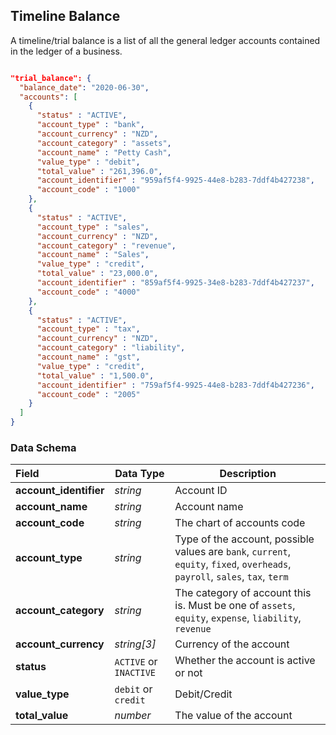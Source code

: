 ## Timeline Balance

A timeline/trial balance is a list of all the general ledger accounts contained in the ledger of a business.

```json

"trial_balance": {
  "balance_date": "2020-06-30",
  "accounts": [
    {
      "status" : "ACTIVE",
      "account_type" : "bank",
      "account_currency" : "NZD",
      "account_category" : "assets",
      "account_name" : "Petty Cash",
      "value_type" : "debit",
      "total_value" : "261,396.0",
      "account_identifier" : "959af5f4-9925-44e8-b283-7ddf4b427238",
      "account_code" : "1000"
    },
    {
      "status" : "ACTIVE",
      "account_type" : "sales",
      "account_currency" : "NZD",
      "account_category" : "revenue",
      "account_name" : "Sales",
      "value_type" : "credit",
      "total_value" : "23,000.0",
      "account_identifier" : "859af5f4-9925-34e8-b283-7ddf4b427237",
      "account_code" : "4000"
    },
    {
      "status" : "ACTIVE",
      "account_type" : "tax",
      "account_currency" : "NZD",
      "account_category" : "liability",
      "account_name" : "gst",
      "value_type" : "credit",
      "total_value" : "1,500.0",
      "account_identifier" : "759af5f4-9925-44e8-b283-7ddf4b427236",
      "account_code" : "2005"
    }          
  ]
}
```

### Data Schema

| Field                | Data Type              | Description                                                                                                                   |
| :------------------- | ---------------------- | ----------------------------------------------------------------------------------------------------------------------------- |
| **account_identifier** | *string*               | Account ID                                                                                                                    |
| **account_name**       | *string*               | Account name                                                                                                                  |
| **account_code**       | *string*               | The chart of accounts code                                                                                                    |
| **account_type**       | *string*               | Type of the account, possible values are `bank`, `current`, `equity`, `fixed`, `overheads`, `payroll`, `sales`, `tax`, `term` |
| **account_category**   | *string*               | The category of account this is. Must be one of `assets`, `equity`, `expense`, `liability`, `revenue`                         |
| **account_currency**   | *string[3]*            | Currency of the account                                                                                                       |
| **status**             | `ACTIVE` or `INACTIVE` | Whether the account is active or not                                                                                          |
| **value_type**         | `debit` or `credit`    | Debit/Credit                                                                                                                  |
| **total_value**        | *number*               | The value of the account                                                                                                      |
